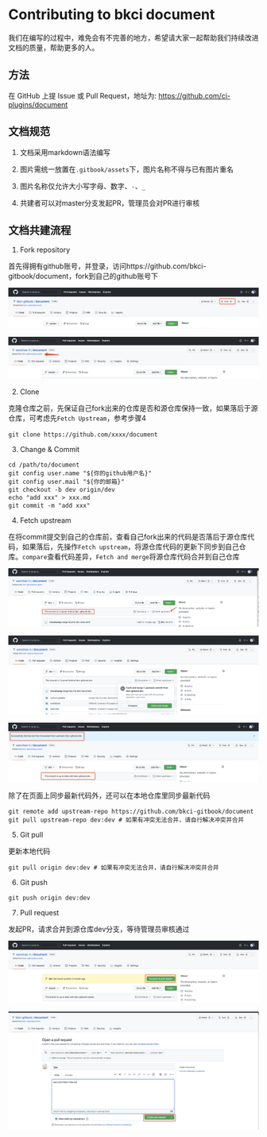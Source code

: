 # Contributing to bkci document

我们在编写的过程中，难免会有不完善的地方，希望请大家一起帮助我们持续改进文档的质量，帮助更多的人。

## 方法

在 GitHub 上提 Issue 或 Pull Request，地址为: https://github.com/ci-plugins/document

## 文档规范

1. 文档采用markdown语法编写

2. 图片需统一放置在`.gitbook/assets`下，图片名称不得与已有图片重名

3. 图片名称仅允许大小写字母、数字、`-`、`_`

4. 共建者可以对master分支发起PR，管理员会对PR进行审核

## 文档共建流程

1. Fork repository

首先得拥有github账号，并登录，访问https://github.com/bkci-gitbook/document，fork到自己的github账号下

![image-20220306234726724](.gitbook/assets/image-20220306234726724.png)

![image-20220306234812651](.gitbook/assets/image-20220306234812651.png)

2. Clone  

克隆仓库之前，先保证自己fork出来的仓库是否和源仓库保持一致，如果落后于源仓库，可考虑先`Fetch Upstream`，参考步骤4

`git clone https://github.com/xxxx/document`

3. Change & Commit

```
cd /path/to/document
git config user.name "${你的github用户名}"
git config user.mail "${你的邮箱}"
git checkout -b dev origin/dev
echo "add xxx" > xxx.md
git commit -m "add xxx"
```

4. Fetch upstream

在将commit提交到自己的仓库前，查看自己fork出来的代码是否落后于源仓库代码，如果落后，先操作`Fetch upstream`，将源仓库代码的更新下同步到自己仓库。`compare`查看代码差异，`Fetch and merge`将源仓库代码合并到自己仓库

![image-20220307000537768](.gitbook/assets/image-20220307000537768.png)

![image-20220307000634161](.gitbook/assets/image-20220307000634161.png)

![image-20220307000819055](.gitbook/assets/image-20220307000819055.png)



除了在页面上同步最新代码外，还可以在本地仓库里同步最新代码

```
git remote add upstream-repo https://github.com/bkci-gitbook/document
git pull upstream-repo dev:dev # 如果有冲突无法合并，请自行解决冲突并合并
```

5. Git pull

更新本地代码

```
git pull origin dev:dev # 如果有冲突无法合并，请自行解决冲突并合并
```

6. Git push

```
git push origin dev:dev
```

7. Pull request

发起PR，请求合并到源仓库dev分支，等待管理员审核通过

![image-20220307003446199](.gitbook/assets/image-20220307003446199.png)

![image-20220307003639376](.gitbook/assets/image-20220307003639376.png)
